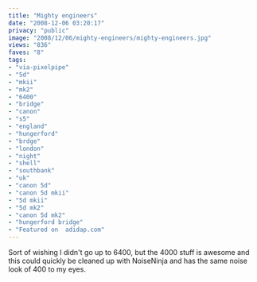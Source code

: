 ```yaml
---
title: "Mighty engineers"
date: "2008-12-06 03:20:17"
privacy: "public"
image: "2008/12/06/mighty-engineers/mighty-engineers.jpg"
views: "836"
faves: "8"
tags:
- "via-pixelpipe"
- "5d"
- "mkii"
- "mk2"
- "6400"
- "bridge"
- "canon"
- "s5"
- "england"
- "hungerford"
- "brdge"
- "london"
- "night"
- "shell"
- "southbank"
- "uk"
- "canon 5d"
- "canon 5d mkii"
- "5d mkii"
- "5d mk2"
- "canon 5d mk2"
- "hungerford bridge"
- "Featured on  adidap.com"
---
```

Sort of wishing I didn't go up to 6400, but the 4000 stuff is awesome and this could quickly be cleaned up with NoiseNinja and has the same noise look of 400 to my eyes.<a href="/photos/2008/12/06/mighty-engineers"></a>
